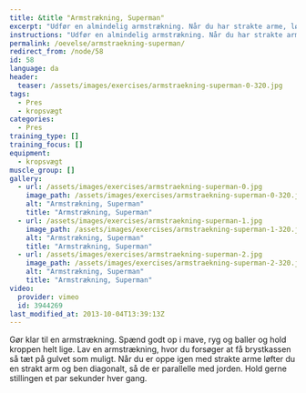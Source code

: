 ```yaml
---
title: &title "Armstrækning, Superman"
excerpt: "Udfør en almindelig armstrækning. Når du har strakte arme, løfter du ben og arm diagonalt, mens du kun støtter på modsatte hånd og fod."
instructions: "Udfør en almindelig armstrækning. Når du har strakte arme, løfter du ben og arm diagonalt, mens du kun støtter på modsatte hånd og fod."
permalink: /oevelse/armstraekning-superman/
redirect_from: /node/58
id: 58
language: da
header:
  teaser: /assets/images/exercises/armstraekning-superman-0-320.jpg
tags:
  - Pres
  - kropsvægt
categories:
  - Pres
training_type: []
training_focus: []
equipment:
  - kropsvægt
muscle_group: []
gallery:
  - url: /assets/images/exercises/armstraekning-superman-0.jpg
    image_path: /assets/images/exercises/armstraekning-superman-0-320.jpg
    alt: "Armstrækning, Superman"
    title: "Armstrækning, Superman"
  - url: /assets/images/exercises/armstraekning-superman-1.jpg
    image_path: /assets/images/exercises/armstraekning-superman-1-320.jpg
    alt: "Armstrækning, Superman"
    title: "Armstrækning, Superman"
  - url: /assets/images/exercises/armstraekning-superman-2.jpg
    image_path: /assets/images/exercises/armstraekning-superman-2-320.jpg
    alt: "Armstrækning, Superman"
    title: "Armstrækning, Superman"
video:
  provider: vimeo
  id: 3944269
last_modified_at: 2013-10-04T13:39:13Z
---
```


Gør klar til en armstrækning. Spænd godt op i mave, ryg og baller og hold kroppen helt lige. Lav en armstrækning, hvor du forsøger at få brystkassen så tæt på gulvet som muligt. Når du er oppe igen med strakte arme løfter du en strakt arm og ben diagonalt, så de er parallelle med jorden. Hold gerne stillingen et par sekunder hver gang.
